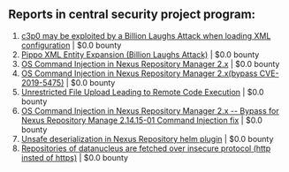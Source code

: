 ## Reports in central security project program:
1. [c3p0 may be exploited by a Billion Laughs Attack when loading XML configuration](https://hackerone.com/reports/509315) | $0.0 bounty
2. [Pippo XML Entity Expansion (Billion Laughs Attack)](https://hackerone.com/reports/506791) | $0.0 bounty
3. [OS Command Injection in Nexus Repository Manager 2.x](https://hackerone.com/reports/654888) | $0.0 bounty
4. [OS Command Injection in Nexus Repository Manager 2.x(bypass CVE-2019-5475)](https://hackerone.com/reports/688270) | $0.0 bounty
5. [Unrestricted File Upload Leading to Remote Code Execution](https://hackerone.com/reports/683965) | $0.0 bounty
6. [OS Command Injection in Nexus Repository Manager 2.x -- Bypass for Nexus Repository Manage 2.14.15-01 Command Injection fix](https://hackerone.com/reports/724599) | $0.0 bounty
7. [Unsafe deserialization in Nexus Repository helm plugin](https://hackerone.com/reports/917843) | $0.0 bounty
8. [Repositories of datanucleus are fetched over insecure protocol (http insted of https)](https://hackerone.com/reports/879740) | $0.0 bounty